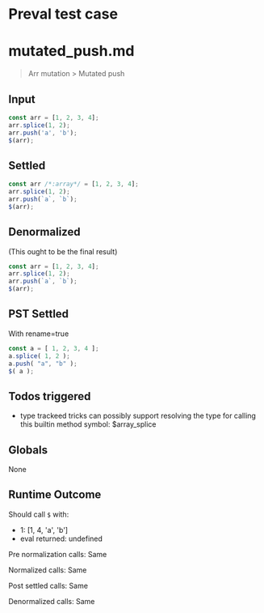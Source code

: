 # Preval test case

# mutated_push.md

> Arr mutation > Mutated push
>
>

## Input

`````js filename=intro
const arr = [1, 2, 3, 4];
arr.splice(1, 2);
arr.push('a', 'b');
$(arr);
`````


## Settled


`````js filename=intro
const arr /*:array*/ = [1, 2, 3, 4];
arr.splice(1, 2);
arr.push(`a`, `b`);
$(arr);
`````


## Denormalized
(This ought to be the final result)

`````js filename=intro
const arr = [1, 2, 3, 4];
arr.splice(1, 2);
arr.push(`a`, `b`);
$(arr);
`````


## PST Settled
With rename=true

`````js filename=intro
const a = [ 1, 2, 3, 4 ];
a.splice( 1, 2 );
a.push( "a", "b" );
$( a );
`````


## Todos triggered


- type trackeed tricks can possibly support resolving the type for calling this builtin method symbol: $array_splice


## Globals


None


## Runtime Outcome


Should call `$` with:
 - 1: [1, 4, 'a', 'b']
 - eval returned: undefined

Pre normalization calls: Same

Normalized calls: Same

Post settled calls: Same

Denormalized calls: Same
